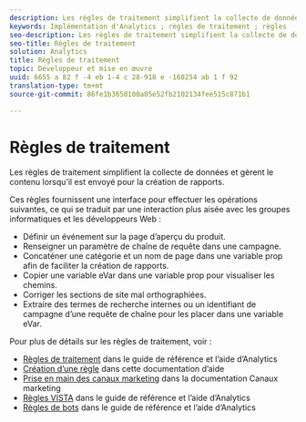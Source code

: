 ```yaml
---
description: Les règles de traitement simplifient la collecte de données et gèrent le contenu lorsqu’il est envoyé pour la création de rapports.
keywords: Implémentation d'Analytics ; règles de traitement ; règles
seo-description: Les règles de traitement simplifient la collecte de données et gèrent le contenu lorsqu’il est envoyé pour la création de rapports.
seo-title: Règles de traitement
solution: Analytics
title: Règles de traitement
topic: Développeur et mise en œuvre
uuid: 6655 a 82 f -4 eb 1-4 c 28-918 e -168254 ab 1 f 92
translation-type: tm+mt
source-git-commit: 86fe1b3650100a05e52fb2102134fee515c871b1

---
```



# Règles de traitement

Les règles de traitement simplifient la collecte de données et gèrent le contenu lorsqu’il est envoyé pour la création de rapports.

Ces règles fournissent une interface pour effectuer les opérations suivantes, ce qui se traduit par une interaction plus aisée avec les groupes informatiques et les développeurs Web :

* Définir un événement sur la page d’aperçu du produit.
* Renseigner un paramètre de chaîne de requête dans une campagne.
* Concaténer une catégorie et un nom de page dans une variable prop afin de faciliter la création de rapports.
* Copier une variable eVar dans une variable prop pour visualiser les chemins.
* Corriger les sections de site mal orthographiées.
* Extraire des termes de recherche internes ou un identifiant de campagne d’une requête de chaîne pour les placer dans une variable eVar.

Pour plus de détails sur les règles de traitement, voir :

* [Règles de traitement](https://marketing.adobe.com/resources/help/en_US/reference/processing_rules.html) dans le guide de référence et l’aide d’Analytics
* [Création d’une règle](../../implement/c-implement-with-dtm/c-rules/t-rules-create.md#task_B7FB5ED415AF430C952265AC2835C0DB) dans cette documentation d’aide
* [Prise en main des canaux marketing](https://marketing.adobe.com/resources/help/en_US/mchannel/c_getting_started_mchannel.html) dans la documentation Canaux marketing
* [Règles VISTA](https://marketing.adobe.com/resources/help/en_US/reference/VISTA.html) dans le guide de référence et l’aide d’Analytics
* [Règles de bots](https://marketing.adobe.com/resources/help/en_US/reference/bot_rules.html) dans le guide de référence et l’aide d’Analytics

